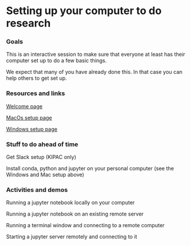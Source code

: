 # Setting up your computer to do research

### Goals

This is an interactive session to make sure that everyone at least has their computer set up to do a few basic things.  

We expect that many of you have already done this.  In that case you can help others to get set up.

### Resources and links

[Welcome page](../../README.md)

[MacOs setup page](../macos_setup.md)

[Windows setup page](../windows_setup.md)

### Stuff to do ahead of time

Get Slack setup (KIPAC only)

Install conda, python and jupyter on your personal computer (see the Windows and Mac setup above)

### Activities and demos

Running a jupyter notebook locally on your computer

Running a jupyter notebook on an existing remote server

Running a terminal window and connecting to a remote computer

Starting a jupyter server remotely and connecting to it

